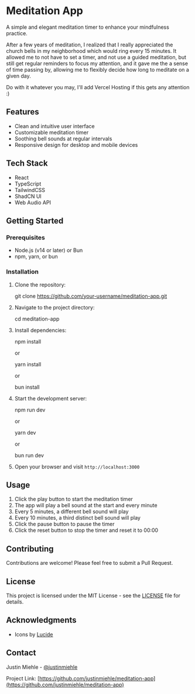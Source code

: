 # Meditation App

A simple and elegant meditation timer to enhance your mindfulness practice.

After a few years of meditation, I realized that I really appreciated the church bells in my neighborhood which would ring every 15 minutes.
It allowed me to not have to set a timer, and not use a guided meditation, but still get regular reminders to focus my attention, and
it gave me the a sense of time passing by, allowing me to flexibly decide how long to meditate on a given day.

Do with it whatever you may, I'll add Vercel Hosting if this gets any attention :)

## Features

- Clean and intuitive user interface
- Customizable meditation timer
- Soothing bell sounds at regular intervals
- Responsive design for desktop and mobile devices

## Tech Stack

- React
- TypeScript
- TailwindCSS
- ShadCN UI
- Web Audio API

## Getting Started

### Prerequisites

- Node.js (v14 or later) or Bun
- npm, yarn, or bun

### Installation

1. Clone the repository:
   
   git clone https://github.com/your-username/meditation-app.git
   

2. Navigate to the project directory:
   
   cd meditation-app
   

3. Install dependencies:
   
   npm install
   
   or
   
   yarn install
   
   or
   
   bun install
   

4. Start the development server:
   
   npm run dev
   
   or
   
   yarn dev
   
   or
   
   bun run dev
   

5. Open your browser and visit `http://localhost:3000`

## Usage

1. Click the play button to start the meditation timer
2. The app will play a bell sound at the start and every minute
3. Every 5 minutes, a different bell sound will play
4. Every 10 minutes, a third distinct bell sound will play
5. Click the pause button to pause the timer
6. Click the reset button to stop the timer and reset it to 00:00

## Contributing

Contributions are welcome! Please feel free to submit a Pull Request.

## License

This project is licensed under the MIT License - see the [LICENSE](LICENSE) file for details.

## Acknowledgments

- Icons by [Lucide](https://lucide.dev)

## Contact

Justin Miehle - [@justinmiehle](https://x.com/justinmiehle)

Project Link: [https://github.com/justinmiehle/meditation-app](https://github.com/justinmiehle/meditation-app)
